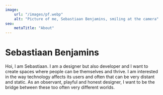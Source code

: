 ```yaml
---
image:
    url: "/images/pf.webp"
    alt: "Picture of me, Sebastiaan Benjamins, smiling at the camera"
seo:
    metaTitle: "About"
---
```


# Sebastiaan Benjamins

Hoi, I am Sebastiaan. I am a designer but also developer and I want to create spaces where people can be themselves and thrive. I am interested in the way technology affects its users and often that can be very distant and static. As an observant, playful and honest designer, I want to be the bridge between these too often very different worlds.
